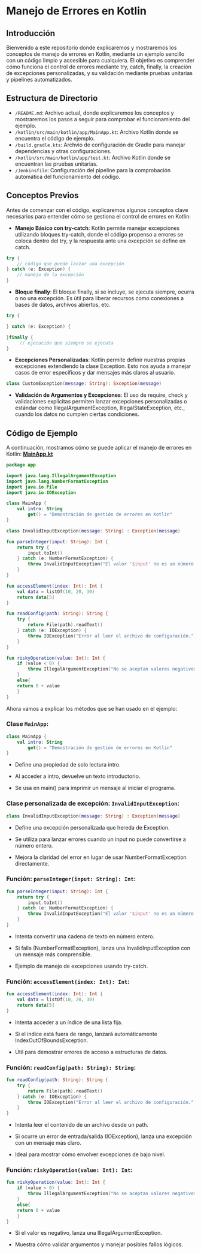 # Manejo de Errores en Kotlin

## Introducción
Bienvenido a este repositorio donde explicaremos y mostraremos los conceptos de manejo de errores en Kotlin, mediante un ejemplo sencillo con un código limpio y accesible para cualquiera. El objetivo es comprender cómo funciona el control de errores mediante try, catch, finally, la creación de excepciones personalizadas, y su validación mediante pruebas unitarias y pipelines automatizados.

## Estructura de Directorio
- `/README.md`: Archivo actual, donde explicaremos los conceptos y mostraremos los pasos a seguir para comprobar el funcionamiento del ejemplo.
- `/kotlin/src/main/kotlin/app/MainApp.kt`: Archivo Kotlin donde se encuentra el código de ejemplo.
- `/build.gradle.kts`: Archvio de configuración de Gradle para manejar dependencias y otras configuraciones.
- `/kotlin/src/main/kotlin/app/test.kt`: Archivo Kotlin donde se encuentran las pruebas unitarias.
- `/Jenkinsfile`: Configuración del pipeline para la comprobación automática del funcionamiento del código.

## Conceptos Previos
Antes de comenzar con el código, explicaremos algunos conceptos clave necesarios para entender cómo se gestiona el control de errores en Kotlin:

- **Manejo Básico con try-catch**:
 Kotlin permite manejar excepciones utilizando bloques try-catch, donde el código propenso a errores se coloca dentro del try, y la respuesta ante una excepción se define en catch.

```kotlin
try {
    // código que puede lanzar una excepción
} catch (e: Exception) {
    // manejo de la excepción
}
```

- **Bloque finally**:
El bloque finally, si se incluye, se ejecuta siempre, ocurra o no una excepción. Es útil para liberar recursos como conexiones a bases de datos, archivos abiertos, etc.

```kotlin
try {

} catch (e: Exception) {

}finally {
     // ejecución que siempre se ejecuta
}
```

- **Excepciones Personalizadas**:
    Kotlin permite definir nuestras propias excepciones extendiendo la clase Exception. Esto nos ayuda a manejar casos de error específicos y dar mensajes más claros al usuario.

```kotlin
class CustomException(message: String): Exception(message)
```

- **Validación de Argumentos y Excepciones**:
El uso de require, check y validaciones explícitas permiten lanzar excepciones personalizadas o estándar como IllegalArgumentException, IllegalStateException, etc., cuando los datos no cumplen ciertas condiciones.


## Código de Ejemplo
A continuación, mostramos cómo se puede aplicar el manejo de errores en Kotlin:
[**MainApp.kt**](src/main/kotlin/app/MainApp.kt)

```kotlin
package app

import java.lang.IllegalArgumentException
import java.lang.NumberFormatException
import java.io.File
import java.io.IOException

class MainApp {
    val intro: String
        get() = "Demostración de gestión de errores en Kotlin"
}

class InvalidInputException(message: String) : Exception(message)

fun parseInteger(input: String): Int {
    return try {
        input.toInt()
    } catch (e: NumberFormatException) {
        throw InvalidInputException("El valor '$input' no es un número válido.")
    }
}

fun accessElement(index: Int): Int {
    val data = listOf(10, 20, 30)
    return data[5]
}

fun readConfig(path: String): String {
    try {
        return File(path).readText()
    } catch (e: IOException) {
        throw IOException("Error al leer el archivo de configuración.")
    }
}

fun riskyOperation(value: Int): Int {
    if (value < 0) {
        throw IllegalArgumentException("No se aceptan valores negativos.")
    }
    else{
    return 0 + value
    }
}

```

Ahora vamos a explicar los métodos que se han usado en el ejemplo:

### Clase `MainApp`:

```kotlin
class MainApp {
    val intro: String
        get() = "Demostración de gestión de errores en Kotlin"
}
```

- Define una propiedad de solo lectura intro.

- Al acceder a intro, devuelve un texto introductorio.

- Se usa en main() para imprimir un mensaje al iniciar el programa.

###  Clase personalizada de excepción: `InvalidInputException`:

```kotlin
class InvalidInputException(message: String) : Exception(message)
```


- Define una excepción personalizada que hereda de Exception.

- Se utiliza para lanzar errores cuando un input no puede convertirse a número entero.

- Mejora la claridad del error en lugar de usar NumberFormatException directamente.

###  Función: `parseInteger(input: String): Int`:

```kotlin
fun parseInteger(input: String): Int {
    return try {
        input.toInt()
    } catch (e: NumberFormatException) {
        throw InvalidInputException("El valor '$input' no es un número válido.")
    }
}
```

- Intenta convertir una cadena de texto en número entero.

- Si falla (NumberFormatException), lanza una InvalidInputException con un mensaje más comprensible.

- Ejemplo de manejo de excepciones usando try-catch.


###  Función: `accessElement(index: Int): Int`:

```kotlin
fun accessElement(index: Int): Int {
    val data = listOf(10, 20, 30)
    return data[5]
}
```

- Intenta acceder a un índice de una lista fija.

- Si el índice está fuera de rango, lanzará automáticamente IndexOutOfBoundsException.

- Útil para demostrar errores de acceso a estructuras de datos.

###  Función: `readConfig(path: String): String`:

```kotlin
fun readConfig(path: String): String {
    try {
        return File(path).readText()
    } catch (e: IOException) {
        throw IOException("Error al leer el archivo de configuración.")
    }
}
```

- Intenta leer el contenido de un archivo desde un path.

- Si ocurre un error de entrada/salida (IOException), lanza una excepción con un mensaje más claro.

- Ideal para mostrar cómo envolver excepciones de bajo nivel.

###  Función: `riskyOperation(value: Int): Int`:

```kotlin
fun riskyOperation(value: Int): Int {
    if (value < 0) {
        throw IllegalArgumentException("No se aceptan valores negativos.")
    }
    else{
    return 0 + value
    }
}
```

- Si el valor es negativo, lanza una IllegalArgumentException.

- Muestra cómo validar argumentos y manejar posibles fallos lógicos.